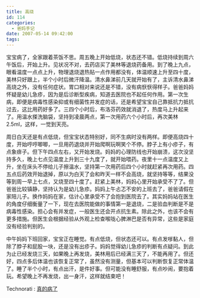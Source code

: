```yaml
---
title: 高烧
id: 114
categories:
  - 爸妈手记
date: 2007-05-14 09:42:00
tags:
---
```


宝宝病了，全家跟着茶饭不思。周五晚上开始低烧，状态还不错。低烧持续到周六午饭后，开始上升。见状况不对，去药店买了美林等退烧药备用。到了晚上九点，眼看温度一点点上升，物理退烧退热贴一点作用都没有，体温顺速上升至四十度，美林只好跟上，半个小时后微汗降温。清水鼻涕前几天就开始有了，主诉清水鼻涕高烧之外，没有任何症状。胃口相对来说还是不错，没有病恹恹得样子。爸爸妈妈怀疑是幼儿急疹，因为是后诊断型疾病，知道去医院也不起任何作用。第一次生病，即便是病毒性感染抑或有细菌性并发症的话，还是希望宝宝自己靠抵抗力抵抗过去，这比用药好多了。三四个小时后，布洛芬药效就消退了，热度马上升起来了。用温水搽洗脑袋，坚持到凌晨两点，第一次用药六个小时后，再次美林2.5ml，这样，一觉到天亮。

<div class="item-body">
<div class="item-content">

周日白天还是有点低烧，但宝宝状态特别好，同不生病时没有两样。即便高烧四十度，开始哼哼唧唧，一旦用药退烧并开始爬啊玩啊笑个不停。脖子上有小疹子，有点象痱子。但下午四点左右，又开始发烧。妈妈的心理防线也开始崩溃，这次没坚持多久，晚上七点见温度上升到三十九度了，就开始喂药。夜里十一点温度又上升，坐在床头不停给儿子擦温水，坚持第一次用药后四个小时就赶紧再次用药。四五点后药效开始退掉，原以为白天了会和昨天一样不会高烧，就坚持等等，结果没等到周一早上七点，又烧至四十度了。赶紧上美林，妈妈心里开始承受不了了。但爸爸比较镇静，坚持认为是幼儿急疹。妈妈上午忐忑不安的上班去了，爸爸请假在家陪儿子。换作妈妈在家，估计心里承受不了会抱到医院去了。其实妈妈站在医生的角度仔细衡量了一下，现在去医院能做的事情第一是退烧，二是验血判断是不是病毒性感染。担心会有并发症，一般医生还会开点抗生素。除此之外，也该不会有更多措施。但医生会根据经验从外观上检查喉咙心脾淋巴是否有异常，这些是家庭没有经验判别的。

中午妈妈下班回家，宝宝正在睡觉。有点低烧，但状态还可以。有点发嗲黏人，但除了脖子和屁股一块，还是没有出疹子。妈妈觉得幼儿急疹的判断有点疑问。到此为止已经发烧三天，如果晚上再发烧，美林用后已经满三天了，不能再用了。但还好，四点多后体温也该恢复正常了，虽然没有测量，但基本可以判断恢复正常体温了。睡了半个小时，有点出汗，是件好事。但可能没有睡舒服，有点吵闹，要抱着玩。希望晚上不再发烧，出一身汗，这样就结束吧！

</div>
</div>

  <!-- Tag links generated by Zoundry Blog Writer. Do not manually edit. http://www.zoundry.com -->
  <span class="ztags"><span class="ztagspace">Technorati</span> : [真的病了](http://technorati.com/tag/%E7%9C%9F%E7%9A%84%E7%97%85%E4%BA%86)</span>